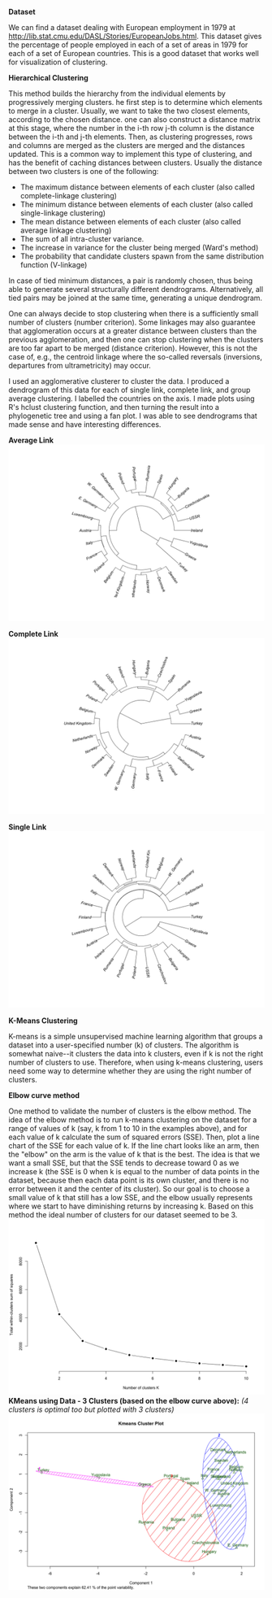 **Dataset**

We can find a dataset dealing with European employment in 1979 at http://lib.stat.cmu.edu/DASL/Stories/EuropeanJobs.html. This dataset gives the percentage of people employed in each of a set of areas in 1979 for each of a set of European countries. This is a good dataset that works well for visualization of clustering.

**Hierarchical Clustering**

This method builds the hierarchy from the individual elements by progressively merging clusters. he first step is to determine which elements to merge in a cluster. Usually, we want to take the two closest elements, according to the chosen distance. one can also construct a distance matrix at this stage, where the number in the i-th row j-th column is the distance between the i-th and j-th elements. Then, as clustering progresses, rows and columns are merged as the clusters are merged and the distances updated. This is a common way to implement this type of clustering, and has the benefit of caching distances between clusters. Usually the distance between two clusters is one of the following:

+ The maximum distance between elements of each cluster (also called complete-linkage clustering)
+ The minimum distance between elements of each cluster (also called single-linkage clustering)
+ The mean distance between elements of each cluster (also called average linkage clustering)
+ The sum of all intra-cluster variance.
+ The increase in variance for the cluster being merged (Ward's method)
+ The probability that candidate clusters spawn from the same distribution function (V-linkage)

In case of tied minimum distances, a pair is randomly chosen, thus being able to generate several structurally different dendrograms. Alternatively, all tied pairs may be joined at the same time, generating a unique dendrogram.

One can always decide to stop clustering when there is a sufficiently small number of clusters (number criterion). Some linkages may also guarantee that agglomeration occurs at a greater distance between clusters than the previous agglomeration, and then one can stop clustering when the clusters are too far apart to be merged (distance criterion). However, this is not the case of, e.g., the centroid linkage where the so-called reversals (inversions, departures from ultrametricity) may occur.

I used an agglomerative clusterer to cluster the data. I produced a dendrogram of this data for each of single link, complete link, and group average clustering. I labelled the countries on the axis. I made plots using R's hclust clustering function, and then turning the result into a phylogenetic tree and using a fan plot. I was able to see dendrograms that made sense and have interesting differences.

**Average Link**
<img src="Dendogram_average.png">

**Complete Link**
<img src="Dendogram_complete.png">

**Single Link**
<img src="Dendogram_single.png">

**K-Means Clustering**

K-means is a simple unsupervised machine learning algorithm that groups a dataset into a user-specified number (k) of clusters. The algorithm is somewhat naive--it clusters the data into k clusters, even if k is not the right number of clusters to use. Therefore, when using k-means clustering, users need some way to determine whether they are using the right number of clusters.

**Elbow curve method**

One method to validate the number of clusters is the elbow method. The idea of the elbow method is to run k-means clustering on the dataset for a range of values of k (say, k from 1 to 10 in the examples above), and for each value of k calculate the sum of squared errors (SSE). Then, plot a line chart of the SSE for each value of k. If the line chart looks like an arm, then the "elbow" on the arm is the value of k that is the best. The idea is that we want a small SSE, but that the SSE tends to decrease toward 0 as we increase k (the SSE is 0 when k is equal to the number of data points in the dataset, because then each data point is its own cluster, and there is no error between it and the center of its cluster). So our goal is to choose a small value of k that still has a low SSE, and the elbow usually represents where we start to have diminishing returns by increasing k. Based on this method the ideal number of clusters for our dataset seemed to be 3.
<img src="elbow_curve.png">
**KMeans using Data - 3 Clusters (based on the elbow curve above):**
*(4 clusters is optimal too but plotted with 3 clusters)*
<img src="KMeans_Plot_1.png">



